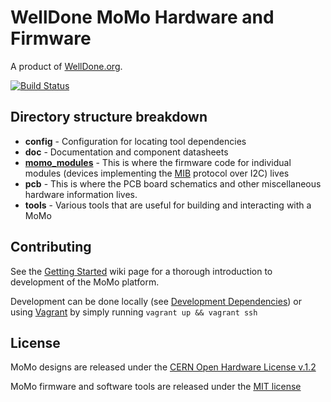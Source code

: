 # WellDone MoMo Hardware and Firmware

A product of [WellDone.org](http://www.welldone.org).

[![Build Status](https://travis-ci.org/welldone/MoMo-Firmware)](https://travis-ci.org/welldone/MoMo-Firmware)

## Directory structure breakdown ##

* **config** - Configuration for locating tool dependencies
* **doc** - Documentation and component datasheets
* **[momo_modules](./momo_modules)** - This is where the firmware code for individual modules (devices implementing the [MIB](http://github.com/WellDone/MoMo-Firmware/wiki/Module-Interconnect-Bus-(MIB)) protocol over I2C) lives
* **pcb** - This is where the PCB board schematics and other miscellaneous hardware information lives.
* **tools** - Various tools that are useful for building and interacting with a MoMo

## Contributing ##

See the [Getting Started](https://github.com/WellDone/MoMo-Firmware/wiki/Getting-Started) wiki page for a thorough introduction to development of the MoMo platform.

Development can be done locally (see [Development Dependencies](https://github.com/WellDone/MoMo-Firmware/wiki/Development-Dependencies)) or using [Vagrant](http://www.vagrantup.com/) by simply running `vagrant up && vagrant ssh`

## License ##

MoMo designs are released under the [CERN Open Hardware License v.1.2](http://www.ohwr.org/attachments/2388/cern_ohl_v_1_2.txt)

MoMo firmware and software tools are released under the [MIT license](http://opensource.org/licenses/MIT)
